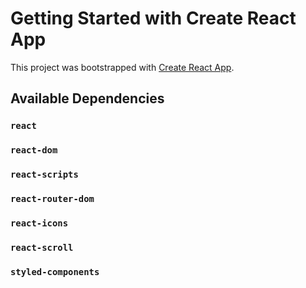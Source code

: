 # Getting Started with Create React App

This project was bootstrapped with [Create React App](https://github.com/facebook/create-react-app).

## Available Dependencies

### `react`

### `react-dom`

### `react-scripts`

### `react-router-dom`

### `react-icons`

### `react-scroll`

### `styled-components`
